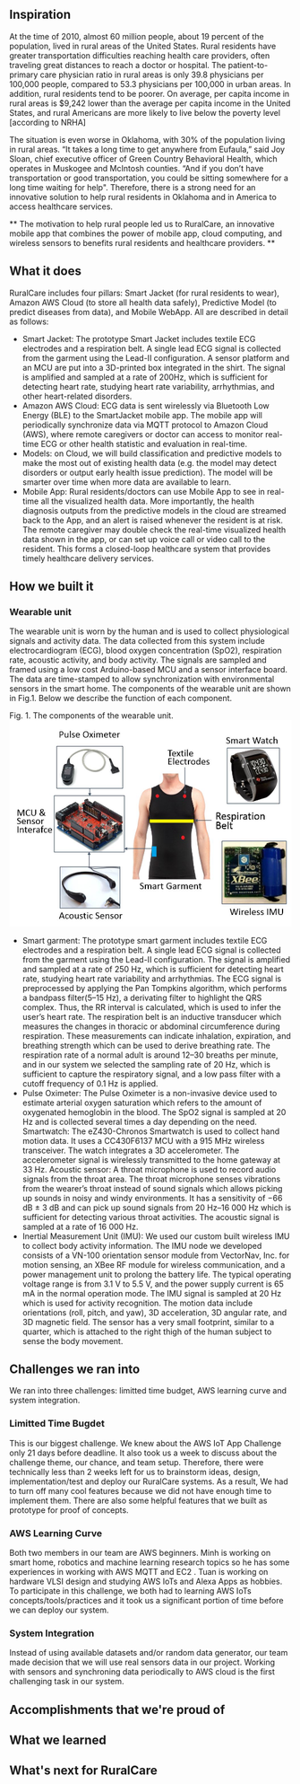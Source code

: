 ## Inspiration
At the time of 2010, almost 60 million people, about 19 percent of the population, lived in rural areas of the United States. Rural residents have greater transportation difficulties reaching health care providers, often traveling great distances to reach a doctor or hospital. The patient-to-primary care physician ratio in rural areas is only 39.8 physicians per 100,000 people, compared to 53.3 physicians per 100,000 in urban areas. In addition, rural residents tend to be poorer. On average, per capita income in rural areas is $9,242 lower than the average per capita income in the United States, and rural Americans are more likely to live below the poverty level [according to NRHA]

The situation is even worse in Oklahoma, with 30% of the population living in rural areas. “It takes a long time to get anywhere from Eufaula,” said Joy Sloan, chief executive officer of Green Country Behavioral Health, which operates in Muskogee and McIntosh counties. “And if you don’t have transportation or good transportation, you could be sitting somewhere for a long time waiting for help". Therefore, there is a strong need for an innovative solution to help rural residents in Oklahoma and in America to access healthcare services.

** The motivation to help rural people led us to RuralCare, an innovative mobile app that combines the power of mobile app, cloud computing, and wireless sensors to benefits rural residents and healthcare providers. **

## What it does
RuralCare includes four pillars: Smart Jacket (for rural residents to wear), Amazon AWS Cloud (to store all health data safely), Predictive Model (to predict diseases from data), and Mobile WebApp. All are described in detail as follows:

* Smart Jacket: The prototype Smart Jacket includes textile ECG electrodes and a respiration belt. A single lead ECG signal is collected from the garment using the Lead-II configuration. A sensor platform and an MCU are put into a 3D-printed box integrated in the shirt. The signal is amplified and sampled at a rate of 200Hz, which is sufficient for detecting heart rate, studying heart rate variability, arrhythmias, and other heart-related disorders.
* Amazon AWS Cloud: ECG data is sent wirelessly via Bluetooth Low Energy (BLE) to the SmartJacket mobile app. The mobile app will periodically synchronize data via MQTT protocol to Amazon Cloud (AWS), where remote caregivers or doctor can access to monitor real-time ECG or other health statistic and evaluation in real-time.
* Models: on Cloud, we will build classification and predictive models to make the most out of existing health data (e.g. the model may detect disorders or output early health issue prediction). The model will be smarter over time when more data are available to learn.
* Mobile App: Rural residents/doctors can use Mobile App to see in real-time all the visualized health data. More importantly, the health diagnosis outputs from the predictive models in the cloud are streamed back to the App, and an alert is raised whenever the resident is at risk. The remote caregiver may double check the real-time visualized health data shown in the app, or can set up voice call or video call to the resident. This forms a closed-loop healthcare system that provides timely healthcare delivery services.
## How we built it
### Wearable unit
The wearable unit is worn by the human and is used to collect physiological signals and activity data. The data collected from this system include electrocardiogram (ECG), blood oxygen concentration (SpO2), respiration rate, acoustic activity, and body activity. The signals are sampled and framed using a low cost Arduino-based MCU and a sensor interface board. The data are time-stamped to allow synchronization with environmental sensors in the smart home. The components of the wearable unit are shown in Fig.1. Below we describe the function of each component.

Fig. 1. The components of the wearable unit.
![abc](wearable.JPG)
* Smart garment: 
The prototype smart garment includes textile ECG electrodes and a respiration belt. A single lead ECG signal is collected from the garment using the Lead-II configuration. The signal is amplified and sampled at a rate of 250 Hz, which is sufficient for detecting heart rate, studying heart rate variability and arrhythmias. The ECG signal is preprocessed by applying the Pan Tompkins algorithm, which performs a bandpass filter(5–15 Hz), a derivating filter to highlight the QRS complex. Thus, the RR interval is calculated, which is used to infer the user’s heart rate. The respiration belt is an inductive transducer which measures the changes in thoracic or abdominal circumference during respiration. These measurements can indicate inhalation, expiration, and breathing strength which can be used to derive breathing rate. The respiration rate of a normal adult is around 12–30 breaths per minute, and in our system we selected the sampling rate of 20 Hz, which is sufficient to capture the respiratory signal, and a low pass filter with a cutoff frequency of 0.1 Hz is applied.
* Pulse Oximeter: 
The Pulse Oximeter is a non-invasive device used to estimate arterial oxygen saturation which refers to the amount of oxygenated hemoglobin in the blood. The SpO2 signal is sampled at 20 Hz and is collected several times a day depending on the need.
Smartwatch: The eZ430-Chronos Smartwatch is used to collect hand motion data. It uses a CC430F6137 MCU with a 915 MHz wireless transceiver. The watch integrates a 3D accelerometer. The accelerometer signal is wirelessly transmitted to the home gateway at 33 Hz.
Acoustic sensor: A throat microphone is used to record audio signals from the throat area. The throat microphone senses vibrations from the wearer’s throat instead of sound signals which allows picking up sounds in noisy and windy environments. It has a sensitivity of −66 dB ± 3 dB and can pick up sound signals from 20 Hz–16 000 Hz which is sufficient for detecting various throat activities. The acoustic signal is sampled at a rate of 16 000 Hz.
* Inertial Measurement Unit (IMU): 
We used our custom built wireless IMU to collect body activity information. The IMU node we developed consists of a VN-100 orientation sensor module from VectorNav, Inc. for motion sensing, an XBee RF module for wireless communication, and a power management unit to prolong the battery life. The typical operating voltage range is from 3.1 V to 5.5 V, and the power supply current is 65 mA in the normal operation mode. The IMU signal is sampled at 20 Hz which is used for activity recognition. The motion data include orientations (roll, pitch, and yaw), 3D acceleration, 3D angular rate, and 3D magnetic field. The sensor has a very small footprint, similar to a quarter, which is attached to the right thigh of the human subject to sense the body movement.

## Challenges we ran into
We ran into three challenges: limitted time budget, AWS learning curve and system integration.
### Limitted Time Bugdet
This is our biggest challenge. We knew about the AWS IoT App Challenge only 21 days before deadline. It also took us a week to discuss about the challenge theme, our chance, and team setup. Therefore, there were technically less than 2 weeks left for us to brainstorm ideas, design, implementation/test and deploy our RuralCare systems. As a result, We had to turn off many cool features because we did not have enough time to implement them. There are also some helpful features that we built as prototype for proof of concepts.
### AWS Learning Curve
Both two members in our team are AWS beginners. Minh is working on smart home, robotics and machine learning research topics so he has some experiences in working with AWS MQTT and EC2 . Tuan is working on hardware VLSI design and studying AWS IoTs and Alexa Apps as hobbies. To participate in this challenge, we both had to learning AWS IoTs concepts/tools/practices and it took us a significant portion of time before we can deploy our system.
### System Integration
Instead of using available datasets and/or random data generator, our team made decision that we will use real sensors data in our project. Working with sensors and synchroning data periodically to AWS cloud is the first challenging task in our system.
## Accomplishments that we're proud of

## What we learned

## What's next for RuralCare
